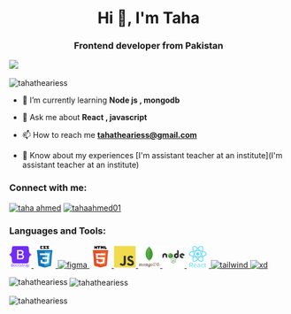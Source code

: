 <h1 align="center">Hi 👋, I'm Taha</h1>
<h3 align="center">Frontend developer from Pakistan</h3>
<img src="https://camo.githubusercontent.com/9e0ce17e74aa75d58d27b5f026d2f968115d7a17f19ef8d9cfbbd61044a729b6/68747470733a2f2f646576656c6f706572732e67697068792e636f6d2f6272616e63682f6d61737465722f7374617469632f7768795f342d64626636306631363061636230633666323263363236306264336138633662352e676966">

<p align="left"> <img src="https://komarev.com/ghpvc/?username=tahatheariess&label=Profile%20views&color=0e75b6&style=flat" alt="tahatheariess" /> </p>

- 🌱 I’m currently learning **Node js , mongodb**

- 💬 Ask me about **React , javascript**

- 📫 How to reach me **tahatheariess@gmail.com**

- 📄 Know about my experiences [I'm assistant teacher at an institute](I'm assistant teacher at an institute)

<h3 align="left">Connect with me:</h3>
<p align="left">
<a href="https://fb.com/taha ahmed" target="blank"><img align="center" src="https://raw.githubusercontent.com/rahuldkjain/github-profile-readme-generator/master/src/images/icons/Social/facebook.svg" alt="taha ahmed" height="30" width="40" /></a>
<a href="https://instagram.com/tahaahmed01" target="blank"><img align="center" src="https://raw.githubusercontent.com/rahuldkjain/github-profile-readme-generator/master/src/images/icons/Social/instagram.svg" alt="tahaahmed01" height="30" width="40" /></a>
</p>

<h3 align="left">Languages and Tools:</h3>
<p align="left"> <a href="https://getbootstrap.com" target="_blank" rel="noreferrer"> <img src="https://raw.githubusercontent.com/devicons/devicon/master/icons/bootstrap/bootstrap-plain-wordmark.svg" alt="bootstrap" width="40" height="40"/> </a> <a href="https://www.w3schools.com/css/" target="_blank" rel="noreferrer"> <img src="https://raw.githubusercontent.com/devicons/devicon/master/icons/css3/css3-original-wordmark.svg" alt="css3" width="40" height="40"/> </a> <a href="https://www.figma.com/" target="_blank" rel="noreferrer"> <img src="https://www.vectorlogo.zone/logos/figma/figma-icon.svg" alt="figma" width="40" height="40"/> </a> <a href="https://www.w3.org/html/" target="_blank" rel="noreferrer"> <img src="https://raw.githubusercontent.com/devicons/devicon/master/icons/html5/html5-original-wordmark.svg" alt="html5" width="40" height="40"/> </a> <a href="https://developer.mozilla.org/en-US/docs/Web/JavaScript" target="_blank" rel="noreferrer"> <img src="https://raw.githubusercontent.com/devicons/devicon/master/icons/javascript/javascript-original.svg" alt="javascript" width="40" height="40"/> </a> <a href="https://www.mongodb.com/" target="_blank" rel="noreferrer"> <img src="https://raw.githubusercontent.com/devicons/devicon/master/icons/mongodb/mongodb-original-wordmark.svg" alt="mongodb" width="40" height="40"/> </a> <a href="https://nodejs.org" target="_blank" rel="noreferrer"> <img src="https://raw.githubusercontent.com/devicons/devicon/master/icons/nodejs/nodejs-original-wordmark.svg" alt="nodejs" width="40" height="40"/> </a> <a href="https://reactjs.org/" target="_blank" rel="noreferrer"> <img src="https://raw.githubusercontent.com/devicons/devicon/master/icons/react/react-original-wordmark.svg" alt="react" width="40" height="40"/> </a> <a href="https://tailwindcss.com/" target="_blank" rel="noreferrer"> <img src="https://www.vectorlogo.zone/logos/tailwindcss/tailwindcss-icon.svg" alt="tailwind" width="40" height="40"/> </a> <a href="https://www.adobe.com/products/xd.html" target="_blank" rel="noreferrer"> <img src="https://cdn.worldvectorlogo.com/logos/adobe-xd.svg" alt="xd" width="40" height="40"/> </a> </p>

<p><img align="left" src="https://github-readme-stats.vercel.app/api/top-langs?username=tahatheariess&show_icons=true&locale=en&layout=compact" alt="tahatheariess" /></p>

<p>&nbsp;<img align="center" src="https://github-readme-stats.vercel.app/api?username=tahatheariess&show_icons=true&locale=en" alt="tahatheariess" /></p>

<p><img align="center" src="https://github-readme-streak-stats.herokuapp.com/?user=tahatheariess&" alt="tahatheariess" /></p>

